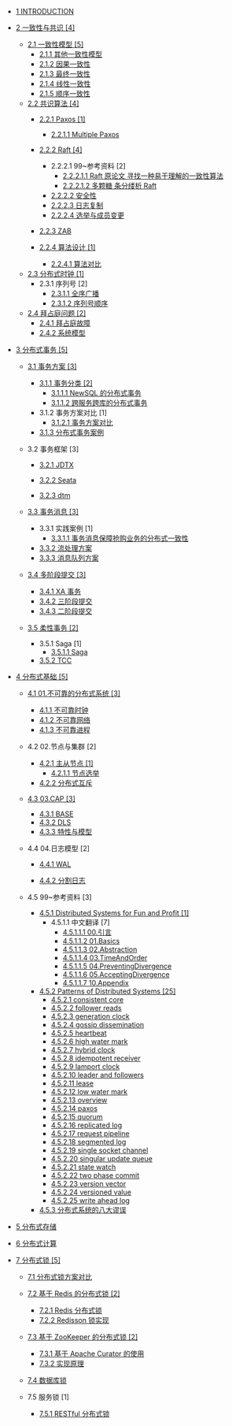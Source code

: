   - [1 INTRODUCTION](/INTRODUCTION.md)
  - [2 一致性与共识 [4]](/一致性与共识/README.md)
    - [2.1 一致性模型 [5]](/一致性与共识/一致性模型/README.md)
      - [2.1.1 其他一致性模型](/一致性与共识/一致性模型/其他一致性模型.md)
      - [2.1.2 因果一致性](/一致性与共识/一致性模型/因果一致性.md)
      - [2.1.3 最终一致性](/一致性与共识/一致性模型/最终一致性.md)
      - [2.1.4 线性一致性](/一致性与共识/一致性模型/线性一致性.md)
      - [2.1.5 顺序一致性](/一致性与共识/一致性模型/顺序一致性.md)
    - [2.2 共识算法 [4]](/一致性与共识/共识算法/README.md)
      - [2.2.1 Paxos [1]](/一致性与共识/共识算法/Paxos/README.md)
        - [2.2.1.1 Multiple Paxos](/一致性与共识/共识算法/Paxos/Multiple-Paxos.md)
      - [2.2.2 Raft [4]](/一致性与共识/共识算法/Raft/README.md)
        - 2.2.2.1 99~参考资料 [2]
          - [2.2.2.1.1 Raft 原论文 寻找一种易于理解的一致性算法](/一致性与共识/共识算法/Raft/99~参考资料/2016-Raft%20原论文-寻找一种易于理解的一致性算法.md)
          - [2.2.2.1.2 多颗糖 条分缕析 Raft](/一致性与共识/共识算法/Raft/99~参考资料/2021-多颗糖-条分缕析%20Raft.md)
        - [2.2.2.2 安全性](/一致性与共识/共识算法/Raft/安全性.md)
        - [2.2.2.3 日志复制](/一致性与共识/共识算法/Raft/日志复制.md)
        - [2.2.2.4 选举与成员变更](/一致性与共识/共识算法/Raft/选举与成员变更.md)
      - [2.2.3 ZAB](/一致性与共识/共识算法/ZAB/README.md)
        
      - [2.2.4 算法设计 [1]](/一致性与共识/共识算法/算法设计/README.md)
        - [2.2.4.1 算法对比](/一致性与共识/共识算法/算法设计/算法对比.md)
    - [2.3 分布式时钟 [1]](/一致性与共识/分布式时钟/README.md)
      - 2.3.1 序列号 [2]
        - [2.3.1.1 全序广播](/一致性与共识/分布式时钟/序列号/全序广播.md)
        - [2.3.1.2 序列号顺序](/一致性与共识/分布式时钟/序列号/序列号顺序.md)
    - [2.4 拜占庭问题 [2]](/一致性与共识/拜占庭问题/README.md)
      - [2.4.1 拜占庭故障](/一致性与共识/拜占庭问题/拜占庭故障.md)
      - [2.4.2 系统模型](/一致性与共识/拜占庭问题/系统模型.md)
  - [3 分布式事务 [5]](/分布式事务/README.md)
    - [3.1 事务方案 [3]](/分布式事务/事务方案/README.md)
      - [3.1.1 事务分类 [2]](/分布式事务/事务方案/事务分类/README.md)
        - [3.1.1.1 NewSQL 的分布式事务](/分布式事务/事务方案/事务分类/NewSQL%20的分布式事务.md)
        - [3.1.1.2 跨服务跨库的分布式事务](/分布式事务/事务方案/事务分类/跨服务跨库的分布式事务.md)
      - 3.1.2 事务方案对比 [1]
        - [3.1.2.1 事务方案对比](/分布式事务/事务方案/事务方案对比/事务方案对比.md)
      - [3.1.3 分布式事务案例](/分布式事务/事务方案/分布式事务案例/README.md)
        
    - 3.2 事务框架 [3]
      - [3.2.1 JDTX](/分布式事务/事务框架/JDTX/README.md)
        
      - [3.2.2 Seata](/分布式事务/事务框架/Seata/README.md)
        
      - [3.2.3 dtm](/分布式事务/事务框架/dtm/README.md)
        
    - [3.3 事务消息 [3]](/分布式事务/事务消息/README.md)
      - 3.3.1 实践案例 [1]
        - [3.3.1.1 事务消息保障抢购业务的分布式一致性](/分布式事务/事务消息/实践案例/事务消息保障抢购业务的分布式一致性.md)
      - [3.3.2 流处理方案](/分布式事务/事务消息/流处理方案.md)
      - [3.3.3 消息队列方案](/分布式事务/事务消息/消息队列方案.md)
    - [3.4 多阶段提交 [3]](/分布式事务/多阶段提交/README.md)
      - [3.4.1 XA 事务](/分布式事务/多阶段提交/XA%20事务.md)
      - [3.4.2 三阶段提交](/分布式事务/多阶段提交/三阶段提交.md)
      - [3.4.3 二阶段提交](/分布式事务/多阶段提交/二阶段提交.md)
    - [3.5 柔性事务 [2]](/分布式事务/柔性事务/README.md)
      - 3.5.1 Saga [1]
        - [3.5.1.1 Saga](/分布式事务/柔性事务/Saga/Saga.md)
      - [3.5.2 TCC](/分布式事务/柔性事务/TCC/README.md)
        
  - [4 分布式基础 [5]](/分布式基础/README.md)
    - [4.1 01.不可靠的分布式系统 [3]](/分布式基础/01.不可靠的分布式系统/README.md)
      - [4.1.1 不可靠时钟](/分布式基础/01.不可靠的分布式系统/不可靠时钟.md)
      - [4.1.2 不可靠网络](/分布式基础/01.不可靠的分布式系统/不可靠网络.md)
      - [4.1.3 不可靠进程](/分布式基础/01.不可靠的分布式系统/不可靠进程.md)
    - 4.2 02.节点与集群 [2]
      - [4.2.1 主从节点 [1]](/分布式基础/02.节点与集群/主从节点/README.md)
        - [4.2.1.1 节点选举](/分布式基础/02.节点与集群/主从节点/节点选举.md)
      - [4.2.2 分布式互斥](/分布式基础/02.节点与集群/分布式互斥.md)
    - [4.3 03.CAP [3]](/分布式基础/03.CAP/README.md)
      - [4.3.1 BASE](/分布式基础/03.CAP/BASE.md)
      - [4.3.2 DLS](/分布式基础/03.CAP/DLS.md)
      - [4.3.3 特性与模型](/分布式基础/03.CAP/特性与模型.md)
    - 4.4 04.日志模型 [2]
      - [4.4.1 WAL](/分布式基础/04.日志模型/WAL/README.md)
        
      - [4.4.2 分割日志](/分布式基础/04.日志模型/分割日志/README.md)
        
    - 4.5 99~参考资料 [3]
      - [4.5.1 Distributed Systems for Fun and Profit [1]](/分布式基础/99~参考资料/Distributed%20Systems%20for%20Fun%20and%20Profit/README.md)
        - 4.5.1.1 中文翻译 [7]
          - [4.5.1.1.1 00.引言](/分布式基础/99~参考资料/Distributed%20Systems%20for%20Fun%20and%20Profit/中文翻译/00.引言.md)
          - [4.5.1.1.2 01.Basics](/分布式基础/99~参考资料/Distributed%20Systems%20for%20Fun%20and%20Profit/中文翻译/01.Basics.md)
          - [4.5.1.1.3 02.Abstraction](/分布式基础/99~参考资料/Distributed%20Systems%20for%20Fun%20and%20Profit/中文翻译/02.Abstraction.md)
          - [4.5.1.1.4 03.TimeAndOrder](/分布式基础/99~参考资料/Distributed%20Systems%20for%20Fun%20and%20Profit/中文翻译/03.TimeAndOrder.md)
          - [4.5.1.1.5 04.PreventingDivergence](/分布式基础/99~参考资料/Distributed%20Systems%20for%20Fun%20and%20Profit/中文翻译/04.PreventingDivergence.md)
          - [4.5.1.1.6 05.AcceptingDivergence](/分布式基础/99~参考资料/Distributed%20Systems%20for%20Fun%20and%20Profit/中文翻译/05.AcceptingDivergence.md)
          - [4.5.1.1.7 10.Appendix](/分布式基础/99~参考资料/Distributed%20Systems%20for%20Fun%20and%20Profit/中文翻译/10.Appendix.md)
      - [4.5.2 Patterns of Distributed Systems [25]](/分布式基础/99~参考资料/Patterns%20of%20Distributed%20Systems/README.md)
        - [4.5.2.1 consistent core](/分布式基础/99~参考资料/Patterns%20of%20Distributed%20Systems/consistent-core.md)
        - [4.5.2.2 follower reads](/分布式基础/99~参考资料/Patterns%20of%20Distributed%20Systems/follower-reads.md)
        - [4.5.2.3 generation clock](/分布式基础/99~参考资料/Patterns%20of%20Distributed%20Systems/generation-clock.md)
        - [4.5.2.4 gossip dissemination](/分布式基础/99~参考资料/Patterns%20of%20Distributed%20Systems/gossip-dissemination.md)
        - [4.5.2.5 heartbeat](/分布式基础/99~参考资料/Patterns%20of%20Distributed%20Systems/heartbeat.md)
        - [4.5.2.6 high water mark](/分布式基础/99~参考资料/Patterns%20of%20Distributed%20Systems/high-water-mark.md)
        - [4.5.2.7 hybrid clock](/分布式基础/99~参考资料/Patterns%20of%20Distributed%20Systems/hybrid-clock.md)
        - [4.5.2.8 idempotent receiver](/分布式基础/99~参考资料/Patterns%20of%20Distributed%20Systems/idempotent-receiver.md)
        - [4.5.2.9 lamport clock](/分布式基础/99~参考资料/Patterns%20of%20Distributed%20Systems/lamport-clock.md)
        - [4.5.2.10 leader and followers](/分布式基础/99~参考资料/Patterns%20of%20Distributed%20Systems/leader-and-followers.md)
        - [4.5.2.11 lease](/分布式基础/99~参考资料/Patterns%20of%20Distributed%20Systems/lease.md)
        - [4.5.2.12 low water mark](/分布式基础/99~参考资料/Patterns%20of%20Distributed%20Systems/low-water-mark.md)
        - [4.5.2.13 overview](/分布式基础/99~参考资料/Patterns%20of%20Distributed%20Systems/overview.md)
        - [4.5.2.14 paxos](/分布式基础/99~参考资料/Patterns%20of%20Distributed%20Systems/paxos.md)
        - [4.5.2.15 quorum](/分布式基础/99~参考资料/Patterns%20of%20Distributed%20Systems/quorum.md)
        - [4.5.2.16 replicated log](/分布式基础/99~参考资料/Patterns%20of%20Distributed%20Systems/replicated-log.md)
        - [4.5.2.17 request pipeline](/分布式基础/99~参考资料/Patterns%20of%20Distributed%20Systems/request-pipeline.md)
        - [4.5.2.18 segmented log](/分布式基础/99~参考资料/Patterns%20of%20Distributed%20Systems/segmented-log.md)
        - [4.5.2.19 single socket channel](/分布式基础/99~参考资料/Patterns%20of%20Distributed%20Systems/single-socket-channel.md)
        - [4.5.2.20 singular update queue](/分布式基础/99~参考资料/Patterns%20of%20Distributed%20Systems/singular-update-queue.md)
        - [4.5.2.21 state watch](/分布式基础/99~参考资料/Patterns%20of%20Distributed%20Systems/state-watch.md)
        - [4.5.2.22 two phase commit](/分布式基础/99~参考资料/Patterns%20of%20Distributed%20Systems/two-phase-commit.md)
        - [4.5.2.23 version vector](/分布式基础/99~参考资料/Patterns%20of%20Distributed%20Systems/version-vector.md)
        - [4.5.2.24 versioned value](/分布式基础/99~参考资料/Patterns%20of%20Distributed%20Systems/versioned-value.md)
        - [4.5.2.25 write ahead log](/分布式基础/99~参考资料/Patterns%20of%20Distributed%20Systems/write-ahead-log.md)
      - [4.5.3 分布式系统的八大谬误](/分布式基础/99~参考资料/分布式系统的八大谬误.md)
  - [5 分布式存储](/分布式存储/README.md)
    
  - [6 分布式计算](/分布式计算/README.md)
    
  - [7 分布式锁 [5]](/分布式锁/README.md)
    - [7.1 分布式锁方案对比](/分布式锁/分布式锁方案对比.md)
    - [7.2 基于 Redis 的分布式锁 [2]](/分布式锁/基于%20Redis%20的分布式锁/README.md)
      - [7.2.1 Redis 分布式锁](/分布式锁/基于%20Redis%20的分布式锁/Redis%20分布式锁.md)
      - [7.2.2 Redisson 锁实现](/分布式锁/基于%20Redis%20的分布式锁/Redisson%20锁实现.md)
    - [7.3 基于 ZooKeeper 的分布式锁 [2]](/分布式锁/基于%20ZooKeeper%20的分布式锁/README.md)
      - [7.3.1 基于 Apache Curator 的使用](/分布式锁/基于%20ZooKeeper%20的分布式锁/基于%20Apache%20Curator%20的使用.md)
      - [7.3.2 实现原理](/分布式锁/基于%20ZooKeeper%20的分布式锁/实现原理.md)
    - [7.4 数据库锁](/分布式锁/数据库锁/README.md)
      
    - 7.5 服务锁 [1]
      - [7.5.1 RESTful 分布式锁](/分布式锁/服务锁/RESTful%20分布式锁.md)